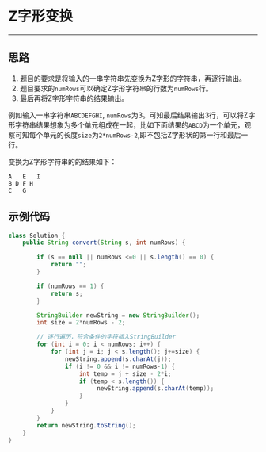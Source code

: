# Z字形变换
------
## 思路
1. 题目的要求是将输入的一串字符串先变换为Z字形的字符串，再逐行输出。
2. 题目要求的`numRows`可以确定Z字形字符串的行数为`numRows`行。
3. 最后再将Z字形字符串的结果输出。

例如输入一串字符串`ABCDEFGHI`, `numRows`为3。可知最后结果输出3行，可以将Z字形字符串结果想象为多个单元组成在一起，比如下面结果的`ABCD`为一个单元，观察可知每个单元的长度`size`为`2*numRows-2`,即不包括Z字形状的第一行和最后一行。

变换为Z字形字符串的的结果如下：
```
A   E   I
B D F H
C   G
```
## 示例代码
```java
class Solution {
    public String convert(String s, int numRows) {

        if (s == null || numRows <=0 || s.length() == 0) {
            return "";
        }

        if (numRows == 1) {
            return s;
        }

        StringBuilder newString = new StringBuilder();
        int size = 2*numRows - 2;

        // 逐行遍历，符合条件的字符插入StringBuilder
        for (int i = 0; i < numRows; i++) {
            for (int j = i; j < s.length(); j+=size) {
                newString.append(s.charAt(j));
                if (i != 0 && i != numRows-1) {
                    int temp = j + size - 2*i;
                    if (temp < s.length()) {
                         newString.append(s.charAt(temp));
                    }
                }
            }
        }
        return newString.toString();
    }
}
```
